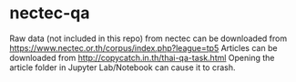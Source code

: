 # nectec-qa

Raw data (not included in this repo) from nectec can be downloaded from https://www.nectec.or.th/corpus/index.php?league=tp5
Articles can be downloaded from http://copycatch.in.th/thai-qa-task.html
Opening the article folder in Jupyter Lab/Notebook can cause it to crash.

